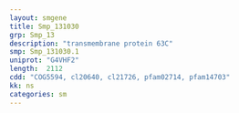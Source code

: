 ```yaml
---
layout: smgene
title: Smp_131030
grp: Smp_13
description: "transmembrane protein 63C"
smp: Smp_131030.1
uniprot: "G4VHF2"
length:  2112
cdd: "COG5594, cl20640, cl21726, pfam02714, pfam14703"
kk: ns
categories: sm
---
```

